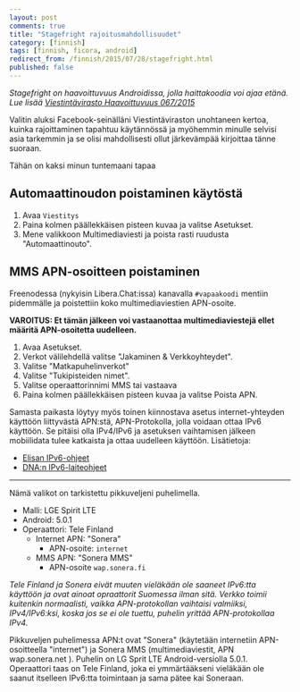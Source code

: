 ```yaml
---
layout: post
comments: true
title: "Stagefright rajoitusmahdollisuudet"
category: [finnish]
tags: [finnish, ficora, android]
redirect_from: /finnish/2015/07/28/stagefright.html
published: false
---
```


_Stagefright on haavoittuvuus Androidissa, jolla haittakoodia voi ajaa
etänä. Lue lisää [Viestintävirasto Haavoittuvuus 067/2015](https://www.viestintavirasto.fi/kyberturvallisuus/haavoittuvuudet/2015/haavoittuvuus-2015-067.html)_

Valitin aluksi Facebook-seinälläni Viestintäviraston unohtaneen kertoa,
kuinka rajoittaminen tapahtuu käytännössä ja myöhemmin minulle selvisi
asia tarkemmin ja se olisi mahdollisesti ollut järkevämpää kirjoittaa
tänne suoraan.

Tähän on kaksi minun tuntemaani tapaa

## Automaattinoudon poistaminen käytöstä

1. Avaa `Viestitys`
2. Paina kolmen päällekkäisen pisteen kuvaa ja valitse Asetukset.
3. Mene valikkoon Multimediaviesti ja poista rasti ruudusta
   "Automaattinouto".

## MMS APN-osoitteen poistaminen

Freenodessa (nykyisin Libera.Chat:issa) kanavalla `#vapaakoodi` mentiin
pidemmälle ja poistettiin koko multimediaviestien APN-osoite.

**VAROITUS: Et tämän jälkeen voi vastaanottaa multimediaviestejä ellet
määritä APN-osoitetta uudelleen.**

1. Avaa Asetukset.
2. Verkot välilehdellä valitse "Jakaminen & Verkkoyhteydet".
3. Valitse "Matkapuhelinverkot"
4. Valitse "Tukipisteiden nimet".
5. Valitse operaattorinnimi MMS tai vastaava
6. Paina kolmen päällekkäisen pisteen kuvaa ja valitse Poista APN.

Samasta paikasta löytyy myös toinen kiinnostava asetus internet-yhteyden
käyttöön liittyvästä APN:stä, APN-Protokolla, jolla voidaan ottaa IPv6
käyttöön. Se pitäisi olla IPv4/IPv6 ja asetuksen vaihtamisen jälkeen
mobiilidata tulee katkaista ja ottaa uudelleen käyttöön. Lisätietoja:

- [Elisan IPv6-ohjeet](https://elisa.fi/ipv6)
- [DNA:n IPv6-laiteohjeet](https://dna.fi/ipv6-laitteet)

---

Nämä valikot on tarkistettu pikkuveljeni puhelimella.

- Malli: LGE Spirit LTE
- Android: 5.0.1
- Operaattori: Tele Finland
  - Internet APN: "Sonera"
    - APN-osoite: `internet`
  - MMS APN: "Sonera MMS"
    - APN-osoite `wap.sonera.fi`

_Tele Finland ja Sonera eivät muuten vieläkään ole saaneet IPv6:tta
käyttöön ja ovat ainoat opraattorit Suomessa ilman sitä. Verkko toimii
kuitenkin normaalisti, vaikka APN-protokollan vaihtaisi valmiiksi,
IPv4/IPv6:ksi, koska jos se ei ole tuettu, puhelin yrittää APN-protokollaa
IPv4._

Pikkuveljen puhelimessa APN:t ovat "Sonera" (käytetään internetiin APN-osoitteella "internet") ja Sonera MMS (multimediaviestit, APN wap.sonera.net
). Puhelin on LG Sprit LTE Android-versiolla 5.0.1. Operaattori taas on Tele Finland, joka ei ymmärtääkseni vieläkään ole saanut itselleen IPv6:tta toimintaan ja sama pätee kai Soneraan.
